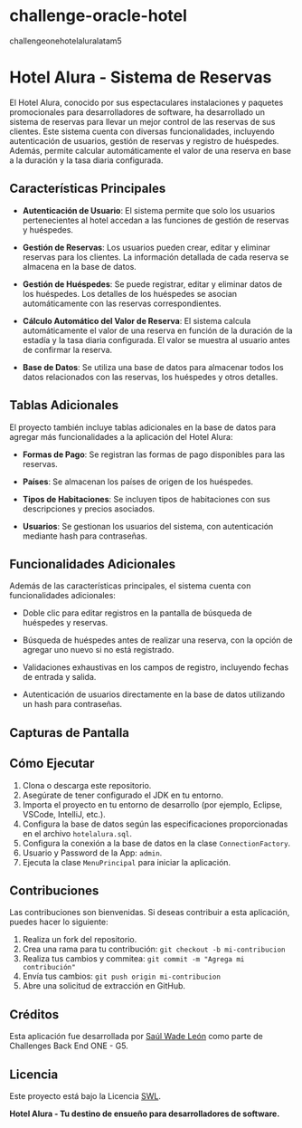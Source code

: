 # challenge-oracle-hotel

challengeonehotelaluralatam5

# Hotel Alura - Sistema de Reservas

El Hotel Alura, conocido por sus espectaculares instalaciones y paquetes promocionales para desarrolladores de software, ha desarrollado un sistema de reservas para llevar un mejor control de las reservas de sus clientes. Este sistema cuenta con diversas funcionalidades, incluyendo autenticación de usuarios, gestión de reservas y registro de huéspedes. Además, permite calcular automáticamente el valor de una reserva en base a la duración y la tasa diaria configurada.

## Características Principales

- **Autenticación de Usuario**: El sistema permite que solo los usuarios pertenecientes al hotel accedan a las funciones de gestión de reservas y huéspedes.

- **Gestión de Reservas**: Los usuarios pueden crear, editar y eliminar reservas para los clientes. La información detallada de cada reserva se almacena en la base de datos.

- **Gestión de Huéspedes**: Se puede registrar, editar y eliminar datos de los huéspedes. Los detalles de los huéspedes se asocian automáticamente con las reservas correspondientes.

- **Cálculo Automático del Valor de Reserva**: El sistema calcula automáticamente el valor de una reserva en función de la duración de la estadía y la tasa diaria configurada. El valor se muestra al usuario antes de confirmar la reserva.

- **Base de Datos**: Se utiliza una base de datos para almacenar todos los datos relacionados con las reservas, los huéspedes y otros detalles.

## Tablas Adicionales

El proyecto también incluye tablas adicionales en la base de datos para agregar más funcionalidades a la aplicación del Hotel Alura:

- **Formas de Pago**: Se registran las formas de pago disponibles para las reservas.

- **Países**: Se almacenan los países de origen de los huéspedes.

- **Tipos de Habitaciones**: Se incluyen tipos de habitaciones con sus descripciones y precios asociados.

- **Usuarios**: Se gestionan los usuarios del sistema, con autenticación mediante hash para contraseñas.

## Funcionalidades Adicionales

Además de las características principales, el sistema cuenta con funcionalidades adicionales:

- Doble clic para editar registros en la pantalla de búsqueda de huéspedes y reservas.

- Búsqueda de huéspedes antes de realizar una reserva, con la opción de agregar uno nuevo si no está registrado.

- Validaciones exhaustivas en los campos de registro, incluyendo fechas de entrada y salida.

- Autenticación de usuarios directamente en la base de datos utilizando un hash para contraseñas.

## Capturas de Pantalla

## Cómo Ejecutar

1. Clona o descarga este repositorio.
2. Asegúrate de tener configurado el JDK en tu entorno.
3. Importa el proyecto en tu entorno de desarrollo (por ejemplo, Eclipse, VSCode, IntelliJ, etc.).
4. Configura la base de datos según las especificaciones proporcionadas en el archivo `hotelalura.sql`.
5. Configura la conexión a la base de datos en la clase `ConnectionFactory`.
6. Usuario y Password de la App: `admin`.
7. Ejecuta la clase `MenuPrincipal` para iniciar la aplicación.

## Contribuciones

Las contribuciones son bienvenidas. Si deseas contribuir a esta aplicación, puedes hacer lo siguiente:

1. Realiza un fork del repositorio.
2. Crea una rama para tu contribución: `git checkout -b mi-contribucion`
3. Realiza tus cambios y commitea: `git commit -m "Agrega mi contribución"`
4. Envía tus cambios: `git push origin mi-contribucion`
5. Abre una solicitud de extracción en GitHub.

## Créditos

Esta aplicación fue desarrollada por [Saúl Wade León](https://github.com/saulwadeleon) como parte de Challenges Back End ONE - G5.

## Licencia

Este proyecto está bajo la Licencia [SWL](LICENSE).

**Hotel Alura - Tu destino de ensueño para desarrolladores de software.**
